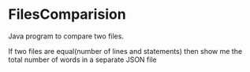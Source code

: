 # FilesComparision
Java program to compare two files.

If two files are equal(number of lines and statements) then show me the total number of words in a separate JSON file
